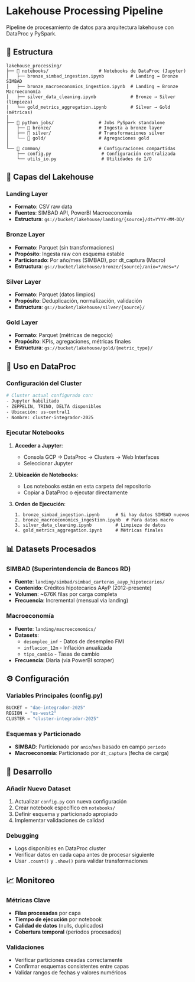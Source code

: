 # Lakehouse Processing Pipeline

Pipeline de procesamiento de datos para arquitectura lakehouse con DataProc y PySpark.

## 📁 Estructura

```
lakehouse_processing/
├── 📁 notebooks/                   # Notebooks de DataProc (Jupyter)
│   ├── bronze_simbad_ingestion.ipynb          # Landing → Bronze SIMBAD
│   ├── bronze_macroeconomics_ingestion.ipynb  # Landing → Bronze Macroeconomía
│   ├── silver_data_cleaning.ipynb             # Bronze → Silver (limpieza)
│   └── gold_metrics_aggregation.ipynb         # Silver → Gold (métricas)
│
├── 📁 python_jobs/                 # Jobs PySpark standalone
│   ├── 📁 bronze/                  # Ingesta a bronze layer
│   ├── 📁 silver/                  # Transformaciones silver
│   └── 📁 gold/                    # Agregaciones gold
│
└── 📁 common/                      # Configuraciones compartidas
    ├── config.py                   # Configuración centralizada
    └── utils_io.py                 # Utilidades de I/O
```

## 🎯 Capas del Lakehouse

### **Landing Layer**
- **Formato**: CSV raw data
- **Fuentes**: SIMBAD API, PowerBI Macroeconomía
- **Estructura**: `gs://bucket/lakehouse/landing/{source}/dt=YYYY-MM-DD/`

### **Bronze Layer**
- **Formato**: Parquet (sin transformaciones)
- **Propósito**: Ingesta raw con esquema estable
- **Particionado**: Por año/mes (SIMBAD), por dt_captura (Macro)
- **Estructura**: `gs://bucket/lakehouse/bronze/{source}/anio=*/mes=*/`

### **Silver Layer**
- **Formato**: Parquet (datos limpios)
- **Propósito**: Deduplicación, normalización, validación
- **Estructura**: `gs://bucket/lakehouse/silver/{source}/`

### **Gold Layer**
- **Formato**: Parquet (métricas de negocio)
- **Propósito**: KPIs, agregaciones, métricas finales
- **Estructura**: `gs://bucket/lakehouse/gold/{metric_type}/`

## 🚀 Uso en DataProc

### Configuración del Cluster
```bash
# Cluster actual configurado con:
- Jupyter habilitado
- ZEPPELIN, TRINO, DELTA disponibles
- Ubicación: us-central1
- Nombre: cluster-integrador-2025
```

### Ejecutar Notebooks
1. **Acceder a Jupyter**:
   - Consola GCP → DataProc → Clusters → Web Interfaces
   - Seleccionar Jupyter

2. **Ubicación de Notebooks**:
   - Los notebooks están en esta carpeta del repositorio
   - Copiar a DataProc o ejecutar directamente

3. **Orden de Ejecución**:
   ```
   1. bronze_simbad_ingestion.ipynb      # Si hay datos SIMBAD nuevos
   2. bronze_macroeconomics_ingestion.ipynb  # Para datos macro
   3. silver_data_cleaning.ipynb         # Limpieza de datos
   4. gold_metrics_aggregation.ipynb     # Métricas finales
   ```

## 📊 Datasets Procesados

### SIMBAD (Superintendencia de Bancos RD)
- **Fuente**: `landing/simbad/simbad_carteras_aayp_hipotecarios/`
- **Contenido**: Créditos hipotecarios AAyP (2012-presente)
- **Volumen**: ~676K filas por carga completa
- **Frecuencia**: Incremental (mensual via landing)

### Macroeconomía
- **Fuente**: `landing/macroeconomics/`
- **Datasets**:
  - `desempleo_imf` - Datos de desempleo FMI
  - `inflacion_12m` - Inflación anualizada
  - `tipo_cambio` - Tasas de cambio
- **Frecuencia**: Diaria (via PowerBI scraper)

## ⚙️ Configuración

### Variables Principales (config.py)
```python
BUCKET = "dae-integrador-2025"
REGION = "us-west2"
CLUSTER = "cluster-integrador-2025"
```

### Esquemas y Particionado
- **SIMBAD**: Particionado por `anio`/`mes` basado en campo `periodo`
- **Macroeconomía**: Particionado por `dt_captura` (fecha de carga)

## 🔧 Desarrollo

### Añadir Nuevo Dataset
1. Actualizar `config.py` con nueva configuración
2. Crear notebook específico en `notebooks/`
3. Definir esquema y particionado apropiado
4. Implementar validaciones de calidad

### Debugging
- Logs disponibles en DataProc cluster
- Verificar datos en cada capa antes de procesar siguiente
- Usar `.count()` y `.show()` para validar transformaciones

## 📈 Monitoreo

### Métricas Clave
- **Filas procesadas** por capa
- **Tiempo de ejecución** por notebook
- **Calidad de datos** (nulls, duplicados)
- **Cobertura temporal** (períodos procesados)

### Validaciones
- Verificar particiones creadas correctamente
- Confirmar esquemas consistentes entre capas
- Validar rangos de fechas y valores numéricos